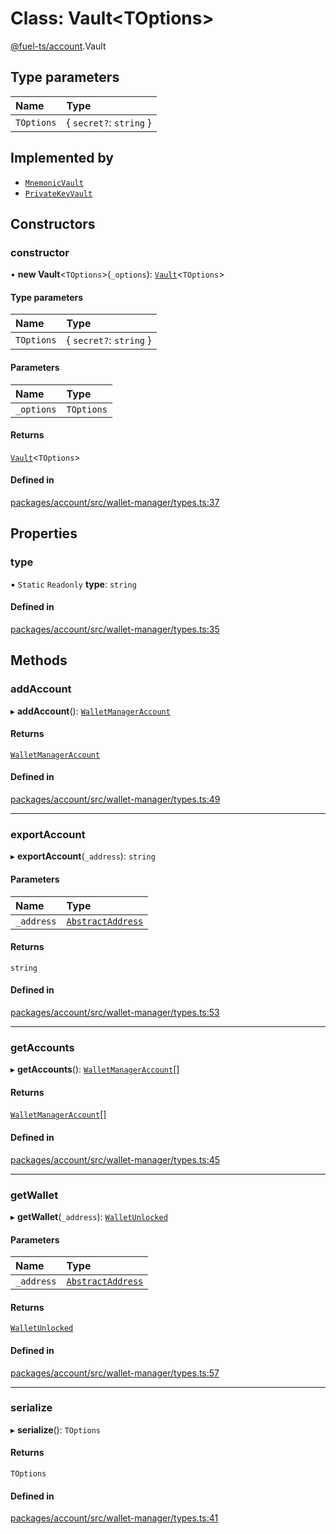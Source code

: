 # Class: Vault&lt;TOptions\>

[@fuel-ts/account](/api/Account/index.md).Vault

## Type parameters

| Name | Type |
| :------ | :------ |
| `TOptions` | { `secret?`: `string`  } |

## Implemented by

- [`MnemonicVault`](/api/Account/MnemonicVault.md)
- [`PrivateKeyVault`](/api/Account/PrivateKeyVault.md)

## Constructors

### constructor

• **new Vault**&lt;`TOptions`\>(`_options`): [`Vault`](/api/Account/Vault.md)&lt;`TOptions`\>

#### Type parameters

| Name | Type |
| :------ | :------ |
| `TOptions` | { `secret?`: `string`  } |

#### Parameters

| Name | Type |
| :------ | :------ |
| `_options` | `TOptions` |

#### Returns

[`Vault`](/api/Account/Vault.md)&lt;`TOptions`\>

#### Defined in

[packages/account/src/wallet-manager/types.ts:37](https://github.com/FuelLabs/fuels-ts/blob/2be8967b/packages/account/src/wallet-manager/types.ts#L37)

## Properties

### type

▪ `Static` `Readonly` **type**: `string`

#### Defined in

[packages/account/src/wallet-manager/types.ts:35](https://github.com/FuelLabs/fuels-ts/blob/2be8967b/packages/account/src/wallet-manager/types.ts#L35)

## Methods

### addAccount

▸ **addAccount**(): [`WalletManagerAccount`](/api/Account/index.md#walletmanageraccount)

#### Returns

[`WalletManagerAccount`](/api/Account/index.md#walletmanageraccount)

#### Defined in

[packages/account/src/wallet-manager/types.ts:49](https://github.com/FuelLabs/fuels-ts/blob/2be8967b/packages/account/src/wallet-manager/types.ts#L49)

___

### exportAccount

▸ **exportAccount**(`_address`): `string`

#### Parameters

| Name | Type |
| :------ | :------ |
| `_address` | [`AbstractAddress`](/api/Interfaces/AbstractAddress.md) |

#### Returns

`string`

#### Defined in

[packages/account/src/wallet-manager/types.ts:53](https://github.com/FuelLabs/fuels-ts/blob/2be8967b/packages/account/src/wallet-manager/types.ts#L53)

___

### getAccounts

▸ **getAccounts**(): [`WalletManagerAccount`](/api/Account/index.md#walletmanageraccount)[]

#### Returns

[`WalletManagerAccount`](/api/Account/index.md#walletmanageraccount)[]

#### Defined in

[packages/account/src/wallet-manager/types.ts:45](https://github.com/FuelLabs/fuels-ts/blob/2be8967b/packages/account/src/wallet-manager/types.ts#L45)

___

### getWallet

▸ **getWallet**(`_address`): [`WalletUnlocked`](/api/Account/WalletUnlocked.md)

#### Parameters

| Name | Type |
| :------ | :------ |
| `_address` | [`AbstractAddress`](/api/Interfaces/AbstractAddress.md) |

#### Returns

[`WalletUnlocked`](/api/Account/WalletUnlocked.md)

#### Defined in

[packages/account/src/wallet-manager/types.ts:57](https://github.com/FuelLabs/fuels-ts/blob/2be8967b/packages/account/src/wallet-manager/types.ts#L57)

___

### serialize

▸ **serialize**(): `TOptions`

#### Returns

`TOptions`

#### Defined in

[packages/account/src/wallet-manager/types.ts:41](https://github.com/FuelLabs/fuels-ts/blob/2be8967b/packages/account/src/wallet-manager/types.ts#L41)
